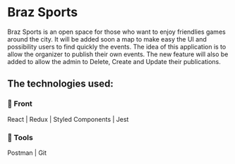# Braz Sports

Braz Sports is an open space for those who want to enjoy friendlies games around the city.
It will be added soon a map to make easy the UI and possibility users to find quickly the events.
The idea of this application is to allow the organizer to publish their own events.
The new feature will also be added to allow the admin to Delete, Create and Update their publications.

## The technologies used:

### 🔸 Front

React | Redux | Styled Components | Jest

### 🔸 Tools

Postman | Git
